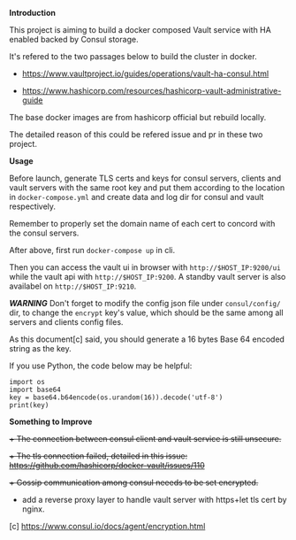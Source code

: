**Introduction**

This project is aiming to build a docker composed Vault service with HA enabled backed by Consul storage.

It's refered to the two passages below to build the cluster in docker.

+ https://www.vaultproject.io/guides/operations/vault-ha-consul.html

+ https://www.hashicorp.com/resources/hashicorp-vault-administrative-guide

The base docker images are from hashicorp official but rebuild locally. 

The detailed reason of this could be refered issue and pr in these two project.


**Usage**

Before launch, generate TLS certs and keys for consul servers, clients and vault servers 
with the same root key and put them according to the location in `docker-compose.yml`
and create data and log dir for consul and vault respectively.

Remember to properly set the domain name of each cert to concord with the consul servers.

After above, first run `docker-compose up` in cli.

Then you can access the vault ui in browser with `http://$HOST_IP:9200/ui` 
while the vault api with `http://$HOST_IP:9200`. A standby vault server is also
availabel on `http://$HOST_IP:9210`.

***WARNING***
Don't forget to modify the config json file under `consul/config/` dir, 
to change the `encrypt` key's value, which should be the same among all servers and clients config
files.

As this document[c] said, you should generate a 16 bytes Base 64 encoded string as the key.

If you use Python, the code below may be helpful:
```
import os
import base64
key = base64.b64encode(os.urandom(16)).decode('utf-8')
print(key)
```

**Something to Improve**

<del>+ The connection between consul client and vault service is still unsecure.</del>

<del>+ The tls connection failed, detailed in this issue:</del>
<del>https://github.com/hashicorp/docker-vault/issues/110</del>

<del>+ Gossip communication among consul neeeds to be set encrypted.</del>

+ add a reverse proxy layer to handle vault server with https+let tls cert by nginx.


[c] https://www.consul.io/docs/agent/encryption.html
